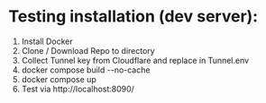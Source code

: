 # Testing installation (dev server):

1. Install Docker
2. Clone / Download Repo to directory
3. Collect Tunnel key from Cloudflare and replace in Tunnel.env
4. docker compose build --no-cache
5. docker compose up
6. Test via http://localhost:8090/

